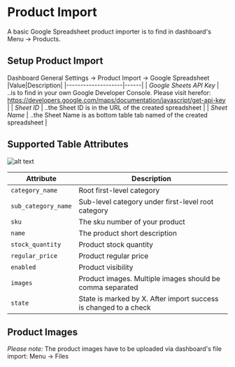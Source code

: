# Product Import

A basic Google Spreadsheet product importer is to find in dashboard's Menu -> Products.

## Setup Product Import

Dashboard General Settings -> Product Import -> Google Spreadsheet
|Value|Description|
|--------------------|------|
| *Google Sheets API Key* | ..is to find in your own Google Developer Console. Please visit herefor: https://developers.google.com/maps/documentation/javascript/get-api-key |
| *Sheet ID* | ..the Sheet ID is in the URL of the created spreadsheet |
| *Sheet Name* | ..the Sheet Name is as bottom table tab named of the created spreadsheet |

## Supported Table Attributes

![alt text](https://github.com/Cezerin2/cezerin2/raw/master/docs/images/product-import-spreadsheet.webp "Table Attributes")


| Attribute | Description |
| --- | --- |
| `category_name` | Root first-level category |
| `sub_category_name` | Sub-level category under first-level root category |
| `sku` | The sku number of your product |
| `name` | The product short description |
| `stock_quantity` | Product stock quantity |
| `regular_price` | Product regular price |
| `enabled` | Product visibility |
| `images` | Product images. Multiple images should be comma separated |
| `state` | State is marked by X. After import success is changed to a check |

## Product Images

*Please note:* The product images have to be uploaded via dashboard's file import:
Menu -> Files
